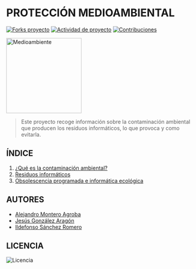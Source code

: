 # PROTECCIÓN MEDIOAMBIENTAL

[![Forks proyecto](https://img.shields.io/badge/Forks-blue)](https://github.com/alemonterx/informatica-ambiental/forks)
[![Actividad de proyecto](https://img.shields.io/badge/Actividad-purple)](https://github.com/alemonterx/informatica-ambiental/activity)
[![Contribuciones](https://img.shields.io/badge/Contribuciones-brown)](https://github.com/alemonterx/informatica-ambiental/graphs/contributors)

<img src="img/portada.jpg" alt="Medioambiente" width="200px">

> Este proyecto recoge información sobre la contaminación ambiental que producen los residuos informáticos, lo que provoca y como evitarla.

## ÍNDICE
1. [¿Qué es la contaminación ambiental?](contaminacion.md)
2. [Residuos informáticos](residuos.md)
3. [Obsolescencia programada e informática ecológica](obsolescencia.md)

## AUTORES
* [Alejandro Montero Agroba](https://github.com/alemonterx)
* [Jesús González Aragón](https://github.com/JesusGonzalezAragon)
* [Ildefonso Sánchez Romero](https://github.com/Modalbos)

## LICENCIA
![Licencia](img/licencia.png)

